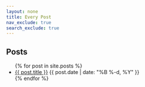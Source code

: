 ```yaml
---
layout: none
title: Every Post
nav_exclude: true
search_exclude: true
---
```


<div id="full">
<iframe hidden name="htmz_inner" onload="setTimeout(() => {
function getChildren(body) {
    let children = body.getElementsByClassName('main')[0]?.getElementsByClassName('main-content-wrap')[0]?.childNodes;
    if (children) {
        return children;
    }
    return body.childNodes;
}
document
    .querySelector(contentWindow.location.hash || null)
    ?.replaceWith(...getChildren(contentDocument.body));
})"></iframe>
<h2>Posts</h2>
<ul class="posts" id="full">
    {% for post in site.posts %}
        <li class="posts">
            <a href="{{ post.url }}#inline-{{ post.ref }}" target=htmz_inner>{{ post.title }}</a>
            <time class="publish-date" datetime="{{ post.date | date: '%F' }}">{{ post.date | date: "%B %-d, %Y" }}</time>
            <div id="inline-{{ post.ref }}"></div>
        </li>
    {% endfor %}
</ul>
</div>
